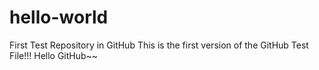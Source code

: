 # hello-world
First Test Repository in GitHub
This is the first version of the GitHub Test File!!!
Hello GitHub~~
